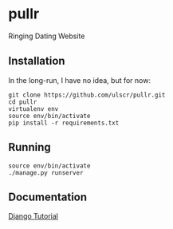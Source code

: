 # pullr
Ringing Dating Website

## Installation
In the long-run, I have no idea, but for now:
```shell
git clone https://github.com/ulscr/pullr.git
cd pullr
virtualenv env
source env/bin/activate
pip install -r requirements.txt
```

## Running
```shell
source env/bin/activate
./manage.py runserver
```
## Documentation
[Django Tutorial](https://docs.djangoproject.com/en/1.9/intro/tutorial01/)

